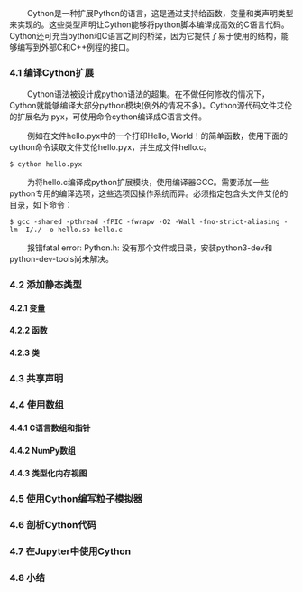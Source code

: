 &nbsp;&nbsp;&nbsp;&nbsp;&nbsp;&nbsp;&nbsp;&nbsp;Cython是一种扩展Python的语言，这是通过支持给函数，变量和类声明类型来实现的。这些类型声明让Cython能够将python脚本编译成高效的C语言代码。Cython还可充当python和C语言之间的桥梁，因为它提供了易于使用的结构，能够编写到外部C和C++例程的接口。


### 4.1 编译Cython扩展
&nbsp;&nbsp;&nbsp;&nbsp;&nbsp;&nbsp;&nbsp;&nbsp;Cython语法被设计成python语法的超集。在不做任何修改的情况下，Cython就能够编译大部分python模块(例外的情况不多)。Cython源代码文件艾伦的扩展名为.pyx，可使用命令cython编译成C语言文件。

&nbsp;&nbsp;&nbsp;&nbsp;&nbsp;&nbsp;&nbsp;&nbsp;例如在文件hello.pyx中的一个打印Hello, World！的简单函数，使用下面的cython命令读取文件艾伦hello.pyx，并生成文件hello.c。
```shell
$ cython hello.pyx
```

&nbsp;&nbsp;&nbsp;&nbsp;&nbsp;&nbsp;&nbsp;&nbsp;为将hello.c编译成python扩展模块，使用编译器GCC。需要添加一些python专用的编译选项，这些选项因操作系统而异。必须指定包含头文件艾伦的目录，如下命令：
```shell
$ gcc -shared -pthread -fPIC -fwrapv -O2 -Wall -fno-strict-aliasing -lm -I/./ -o hello.so hello.c
```
&nbsp;&nbsp;&nbsp;&nbsp;&nbsp;&nbsp;&nbsp;&nbsp;报错fatal error: Python.h: 没有那个文件或目录，安装python3-dev和python-dev-tools尚未解决。

### 4.2 添加静态类型

#### 4.2.1 变量

#### 4.2.2 函数

#### 4.2.3 类

### 4.3 共享声明

### 4.4 使用数组

#### 4.4.1 C语言数组和指针

#### 4.4.2 NumPy数组

#### 4.4.3 类型化内存视图

### 4.5 使用Cython编写粒子模拟器

### 4.6 剖析Cython代码

### 4.7 在Jupyter中使用Cython

### 4.8 小结
